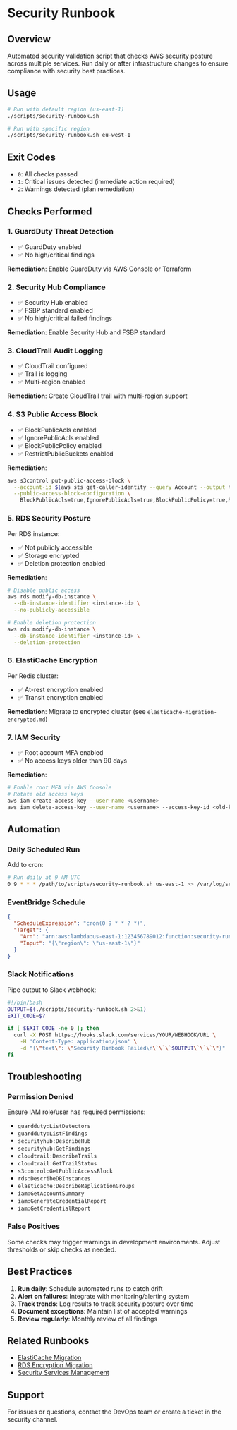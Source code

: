 # Security Runbook

## Overview

Automated security validation script that checks AWS security posture across multiple services. Run daily or after infrastructure changes to ensure compliance with security best practices.

## Usage

```bash
# Run with default region (us-east-1)
./scripts/security-runbook.sh

# Run with specific region
./scripts/security-runbook.sh eu-west-1
```

## Exit Codes

- `0`: All checks passed
- `1`: Critical issues detected (immediate action required)
- `2`: Warnings detected (plan remediation)

## Checks Performed

### 1. GuardDuty Threat Detection

- ✅ GuardDuty enabled
- ✅ No high/critical findings

**Remediation**: Enable GuardDuty via AWS Console or Terraform

### 2. Security Hub Compliance

- ✅ Security Hub enabled
- ✅ FSBP standard enabled
- ✅ No high/critical failed findings

**Remediation**: Enable Security Hub and FSBP standard

### 3. CloudTrail Audit Logging

- ✅ CloudTrail configured
- ✅ Trail is logging
- ✅ Multi-region enabled

**Remediation**: Create CloudTrail trail with multi-region support

### 4. S3 Public Access Block

- ✅ BlockPublicAcls enabled
- ✅ IgnorePublicAcls enabled
- ✅ BlockPublicPolicy enabled
- ✅ RestrictPublicBuckets enabled

**Remediation**:
```bash
aws s3control put-public-access-block \
  --account-id $(aws sts get-caller-identity --query Account --output text) \
  --public-access-block-configuration \
    BlockPublicAcls=true,IgnorePublicAcls=true,BlockPublicPolicy=true,RestrictPublicBuckets=true
```

### 5. RDS Security Posture

Per RDS instance:
- ✅ Not publicly accessible
- ✅ Storage encrypted
- ✅ Deletion protection enabled

**Remediation**:
```bash
# Disable public access
aws rds modify-db-instance \
  --db-instance-identifier <instance-id> \
  --no-publicly-accessible

# Enable deletion protection
aws rds modify-db-instance \
  --db-instance-identifier <instance-id> \
  --deletion-protection
```

### 6. ElastiCache Encryption

Per Redis cluster:
- ✅ At-rest encryption enabled
- ✅ Transit encryption enabled

**Remediation**: Migrate to encrypted cluster (see `elasticache-migration-encrypted.md`)

### 7. IAM Security

- ✅ Root account MFA enabled
- ✅ No access keys older than 90 days

**Remediation**:
```bash
# Enable root MFA via AWS Console
# Rotate old access keys
aws iam create-access-key --user-name <username>
aws iam delete-access-key --user-name <username> --access-key-id <old-key-id>
```

## Automation

### Daily Scheduled Run

Add to cron:
```bash
# Run daily at 9 AM UTC
0 9 * * * /path/to/scripts/security-runbook.sh us-east-1 >> /var/log/security-runbook.log 2>&1
```

### EventBridge Schedule

```json
{
  "ScheduleExpression": "cron(0 9 * * ? *)",
  "Target": {
    "Arn": "arn:aws:lambda:us-east-1:123456789012:function:security-runbook",
    "Input": "{\"region\": \"us-east-1\"}"
  }
}
```

### Slack Notifications

Pipe output to Slack webhook:
```bash
#!/bin/bash
OUTPUT=$(./scripts/security-runbook.sh 2>&1)
EXIT_CODE=$?

if [ $EXIT_CODE -ne 0 ]; then
  curl -X POST https://hooks.slack.com/services/YOUR/WEBHOOK/URL \
    -H 'Content-Type: application/json' \
    -d "{\"text\": \"Security Runbook Failed\n\`\`\`$OUTPUT\`\`\`\"}"
fi
```

## Troubleshooting

### Permission Denied

Ensure IAM role/user has required permissions:
- `guardduty:ListDetectors`
- `guardduty:ListFindings`
- `securityhub:DescribeHub`
- `securityhub:GetFindings`
- `cloudtrail:DescribeTrails`
- `cloudtrail:GetTrailStatus`
- `s3control:GetPublicAccessBlock`
- `rds:DescribeDBInstances`
- `elasticache:DescribeReplicationGroups`
- `iam:GetAccountSummary`
- `iam:GenerateCredentialReport`
- `iam:GetCredentialReport`

### False Positives

Some checks may trigger warnings in development environments. Adjust thresholds or skip checks as needed.

## Best Practices

1. **Run daily**: Schedule automated runs to catch drift
2. **Alert on failures**: Integrate with monitoring/alerting system
3. **Track trends**: Log results to track security posture over time
4. **Document exceptions**: Maintain list of accepted warnings
5. **Review regularly**: Monthly review of all findings

## Related Runbooks

- [ElastiCache Migration](./elasticache-migration-encrypted.md)
- [RDS Encryption Migration](./rds-encryption-migration.md)
- [Security Services Management](./security-services-management.md)

## Support

For issues or questions, contact the DevOps team or create a ticket in the security channel.
